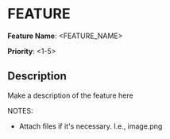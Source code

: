 # FEATURE

**Feature Name**: <FEATURE_NAME>

**Priority**: <1-5>

## Description

Make a description of the feature here

NOTES:
- Attach files if it's necessary. I.e., image.png
